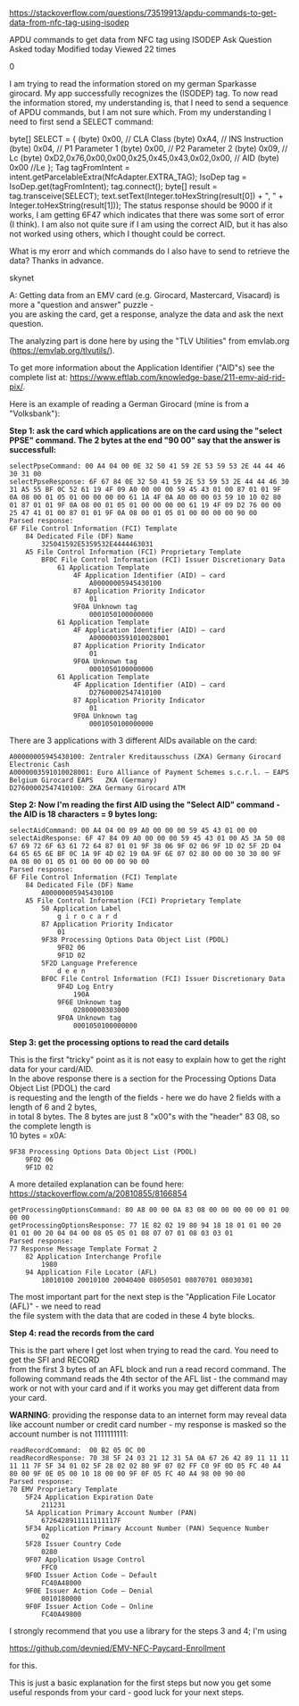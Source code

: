 https://stackoverflow.com/questions/73519913/apdu-commands-to-get-data-from-nfc-tag-using-isodep

APDU commands to get data from NFC tag using ISODEP
Ask Question
Asked today
Modified today
Viewed 22 times

0


I am trying to read the information stored on my german Sparkasse girocard. My app successfully recognizes the (ISODEP) tag. To now read the information stored, my understanding is, that I need to send a sequence of APDU commands, but I am not sure which. From my understanding I need to first send a SELECT command:

byte[] SELECT = {
(byte) 0x00, // CLA Class
(byte) 0xA4, // INS Instruction
(byte) 0x04, // P1  Parameter 1
(byte) 0x00, // P2  Parameter 2
(byte) 0x09, // Lc
(byte) 0xD2,0x76,0x00,0x00,0x25,0x45,0x43,0x02,0x00, // AID
(byte) 0x00 //Le
};
Tag tagFromIntent = intent.getParcelableExtra(NfcAdapter.EXTRA_TAG);
IsoDep tag = IsoDep.get(tagFromIntent);
tag.connect();
byte[] result = tag.transceive(SELECT);
text.setText(Integer.toHexString(result[0]) + ", " + Integer.toHexString(result[1]));
The status response should be 9000 if it works, I am getting 6F47 which indicates that there was some 
sort of error (I think). I am also not quite sure if I am using the correct AID, but it has also not 
worked using others, which I thought could be correct.

What is my erorr and which commands do I also have to send to retrieve the data? Thanks in advance.

skynet

A:
Getting data from an EMV card (e.g. Girocard, Mastercard, Visacard) is more a "question and answer" puzzle -  
you are asking the card, get a response, analyze the data and ask the next question.

The analyzing part is done here by using the "TLV Utilities" from emvlab.org (https://emvlab.org/tlvutils/).

To get more information about the Application Identifier ("AID"s) see the complete list at: https://www.eftlab.com/knowledge-base/211-emv-aid-rid-pix/. 

Here is an example of reading a German Girocard (mine is from a "Volksbank"):

**Step 1: ask the card which applications are on the card using the "select PPSE" command. The 2 bytes at the end "90 00" say that the answer is successfull:**

```
selectPpseCommand: 00 A4 04 00 0E 32 50 41 59 2E 53 59 53 2E 44 44 46 30 31 00
selectPpseResponse: 6F 67 84 0E 32 50 41 59 2E 53 59 53 2E 44 44 46 30 31 A5 55 BF 0C 52 61 19 4F 09 A0 00 00 00 59 45 43 01 00 87 01 01 9F 0A 08 00 01 05 01 00 00 00 00 61 1A 4F 0A A0 00 00 03 59 10 10 02 80 01 87 01 01 9F 0A 08 00 01 05 01 00 00 00 00 61 19 4F 09 D2 76 00 00 25 47 41 01 00 87 01 01 9F 0A 08 00 01 05 01 00 00 00 00 90 00
Parsed response:
6F File Control Information (FCI) Template
 	84 Dedicated File (DF) Name
 	 	325041592E5359532E4444463031
 	A5 File Control Information (FCI) Proprietary Template
 	 	BF0C File Control Information (FCI) Issuer Discretionary Data
 	 	 	61 Application Template
 	 	 	 	4F Application Identifier (AID) – card
 	 	 	 	 	A00000005945430100
 	 	 	 	87 Application Priority Indicator
 	 	 	 	 	01
 	 	 	 	9F0A Unknown tag
 	 	 	 	 	0001050100000000
 	 	 	61 Application Template
 	 	 	 	4F Application Identifier (AID) – card
 	 	 	 	 	A0000003591010028001
 	 	 	 	87 Application Priority Indicator
 	 	 	 	 	01
 	 	 	 	9F0A Unknown tag
 	 	 	 	 	0001050100000000
 	 	 	61 Application Template
 	 	 	 	4F Application Identifier (AID) – card
 	 	 	 	 	D27600002547410100
 	 	 	 	87 Application Priority Indicator
 	 	 	 	 	01
 	 	 	 	9F0A Unknown tag
 	 	 	 	 	0001050100000000
```

There are 3 applications with 3 different AIDs available on the card:

```plaintext
A00000005945430100: Zentraler Kreditausschuss (ZKA)	Germany	Girocard Electronic Cash
A0000003591010028001: Euro Alliance of Payment Schemes s.c.r.l. – EAPS	Belgium	Girocard EAPS	ZKA (Germany)
D27600002547410100: ZKA	Germany	Girocard ATM
```

**Step 2: Now I'm reading the first AID using the "Select AID" command - the AID is 18 characters = 9 bytes long:**

```plaintext
selectAidCommand: 00 A4 04 00 09 A0 00 00 00 59 45 43 01 00 00
selectAidResponse: 6F 47 84 09 A0 00 00 00 59 45 43 01 00 A5 3A 50 08 67 69 72 6F 63 61 72 64 87 01 01 9F 38 06 9F 02 06 9F 1D 02 5F 2D 04 64 65 65 6E BF 0C 1A 9F 4D 02 19 0A 9F 6E 07 02 80 00 00 30 30 00 9F 0A 08 00 01 05 01 00 00 00 00 90 00
Parsed response:
6F File Control Information (FCI) Template
 	84 Dedicated File (DF) Name
 	 	A00000005945430100
 	A5 File Control Information (FCI) Proprietary Template
 	 	50 Application Label
 	 	 	g i r o c a r d
 	 	87 Application Priority Indicator
 	 	 	01
 	 	9F38 Processing Options Data Object List (PDOL)
 	 	 	9F02 06
 	 	 	9F1D 02
 	 	5F2D Language Preference
 	 	 	d e e n
 	 	BF0C File Control Information (FCI) Issuer Discretionary Data
 	 	 	9F4D Log Entry
 	 	 	 	190A
 	 	 	9F6E Unknown tag
 	 	 	 	02800000303000
 	 	 	9F0A Unknown tag
 	 	 	 	0001050100000000
```

**Step 3: get the processing options to read the card details**

This is the first "tricky" point as it is not easy to explain how to get the right data for your card/AID.  
In the above response there is a section for the Processing Options Data Object List (PDOL) the card  
is requesting and the length of the fields - here we do have 2 fields with a length of 6 and 2 bytes,  
in total 8 bytes. The 8 bytes are just 8 "x00"s with the "header" 83 08, so the complete length is  
10 bytes = x0A: 

```plaintext
9F38 Processing Options Data Object List (PDOL)
 	9F02 06
 	9F1D 02
```

A more detailed explanation can be found here: https://stackoverflow.com/a/20810855/8166854

```plaintext
getProcessingOptionsCommand: 80 A8 00 00 0A 83 08 00 00 00 00 00 01 00 00 00
getProcessingOptionsResponse: 77 1E 82 02 19 80 94 18 18 01 01 00 20 01 01 00 20 04 04 00 08 05 05 01 08 07 07 01 08 03 03 01
Parsed response:
77 Response Message Template Format 2
 	82 Application Interchange Profile
 	 	1980
 	94 Application File Locator (AFL)
 	 	18010100 20010100 20040400 08050501 08070701 08030301
```

The most important part for the next step is the "Application File Locator (AFL)" - we need to read  
the file system with the data that are coded in these 4 byte blocks.

**Step 4: read the records from the card**

This is the part where I get lost when trying to read the card. You need to get the SFI and RECORD  
from the first 3 bytes of an AFL block and run a read record command. The following command reads the 
4th sector of the AFL list - the command may work or not with your card and if it works you may get 
different data from your card.

**WARNING**: providing the response data to an internet form may reveal data like account number or 
credit card number - my response is masked so the account number is not 1111111111: 

```plaintext
readRecordCommand:  00 B2 05 0C 00
readRecordResponse: 70 38 5F 24 03 21 12 31 5A 0A 67 26 42 89 11 11 11 11 11 7F 5F 34 01 02 5F 28 02 02 80 9F 07 02 FF C0 9F 0D 05 FC 40 A4 80 00 9F 0E 05 00 10 18 00 00 9F 0F 05 FC 40 A4 98 00 90 00
Parsed response:
70 EMV Proprietary Template
 	5F24 Application Expiration Date
 	 	211231
 	5A Application Primary Account Number (PAN)
 	 	6726428911111111117F
 	5F34 Application Primary Account Number (PAN) Sequence Number
 	 	02
 	5F28 Issuer Country Code
 	 	0280
 	9F07 Application Usage Control
 	 	FFC0
 	9F0D Issuer Action Code – Default
 	 	FC40A48000
 	9F0E Issuer Action Code – Denial
 	 	0010180000
 	9F0F Issuer Action Code – Online
 	 	FC40A49800 
```

I strongly recommend that you use a library for the steps 3 and 4; I'm using 

https://github.com/devnied/EMV-NFC-Paycard-Enrollment

for this.

This is just a basic explanation for the first steps but now you get some useful responds from your 
card - good luck for your next steps.
